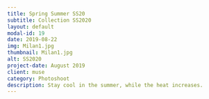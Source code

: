 ```yaml
---
title: Spring Summer SS20
subtitle: Collection SS2020 
layout: default
modal-id: 19
date: 2019-08-22
img: Milan1.jpg
thumbnail: Milan1.jpg
alt: SS2020
project-date: August 2019
client: muse
category: Photoshoot
description: Stay cool in the summer, while the heat increases.
---
```

